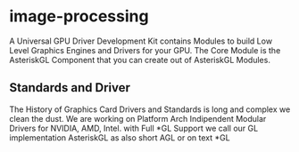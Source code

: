 # image-processing
A Universal GPU Driver Development Kit contains Modules to build Low Level Graphics Engines and Drivers for your GPU. The Core Module is the AsteriskGL Component that you can create out of AsteriskGL Modules.

## Standards and Driver
The History of Graphics Card Drivers and Standards is long and complex we clean the dust. We are working on Platform Arch Indipendent Modular Drivers for NVIDIA, AMD, Intel. with Full *GL Support we call our GL implementation AsteriskGL as also short AGL or on text *GL
